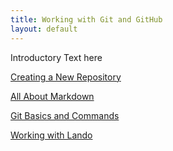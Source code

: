 ```yaml
---
title: Working with Git and GitHub
layout: default
---
```


Introductory Text here

[Creating a New Repository](repository.html)

[All About Markdown](markdown.html)

[Git Basics and Commands](gitcommands.html)

[Working with Lando](lando.html)

